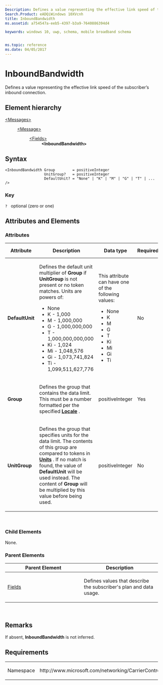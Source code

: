 ```yaml
---
Description: Defines a value representing the effective link speed of the subscriber’s inbound connection.
Search.Product: eADQiWindows 10XVcnh
title: InboundBandwidth
ms.assetid: a754547a-eeb5-4397-b3a9-7640886394d4

keywords: windows 10, uwp, schema, mobile broadband schema


ms.topic: reference
ms.date: 04/05/2017
---
```


# InboundBandwidth


Defines a value representing the effective link speed of the subscriber’s inbound connection.

## Element hierarchy

<dl>
<dt><a href="element-messages.md">&lt;Messages&gt;</a></dt>
<dd>
<dl>
<dt><a href="element-message.md">&lt;Message&gt;</a></dt>
<dd>
<dl>
<dt><a href="element-fields.md">&lt;Fields&gt;</a></dt>
<dd><b>&lt;InboundBandwidth&gt;</b></dd>
</dl>
</dd>
</dl>
</dd>
</dl>

## Syntax

``` syntax
<InboundBandwidth Group        = positiveInteger
                  UnitGroup?   = positiveInteger
                  DefaultUnit? = "None" | "K" | "M" | "G" | "T" | ... />
```

### Key

`?`   optional (zero or one)

## Attributes and Elements


### Attributes

<table>
<colgroup>
<col width="20%" />
<col width="20%" />
<col width="20%" />
<col width="20%" />
<col width="20%" />
</colgroup>
<thead>
<tr class="header">
<th>Attribute</th>
<th>Description</th>
<th>Data type</th>
<th>Required</th>
<th>Default value</th>
</tr>
</thead>
<tbody>
<tr class="odd">
<td><strong>DefaultUnit</strong></td>
<td><p>Defines the default unit multiplier of <strong>Group</strong> if <strong>UnitGroup</strong> is not present or no token matches. Units are powers of:</p>
<ul>
<li>None</li>
<li>K - 1,000</li>
<li>M - 1,000,000</li>
<li>G - 1,000,000,000</li>
<li>T - 1,000,000,000,000</li>
<li>Ki - 1,024</li>
<li>Mi - 1,048,576</li>
<li>Gi - 1,073,741,824</li>
<li>Ti - 1,099,511,627,776</li>
</ul></td>
<td><p>This attribute can have one of the following values:</p>
<ul>
<li>None</li>
<li>K</li>
<li>M</li>
<li>G</li>
<li>T</li>
<li>Ki</li>
<li>Mi</li>
<li>Gi</li>
<li>Ti</li>
</ul></td>
<td>No</td>
<td></td>
</tr>
<tr class="even">
<td><strong>Group</strong></td>
<td><p>Defines the group that contains the data limit. This must be a number formatted per the specified <a href="https://msdn.microsoft.com/library/windows/apps/hh868459"><strong>Locale</strong></a> .</p></td>
<td>positiveInteger</td>
<td>Yes</td>
<td></td>
</tr>
<tr class="odd">
<td><strong>UnitGroup</strong></td>
<td><p>Defines the group that specifies units for the data limit. The contents of this group are compared to tokens in <a href="https://msdn.microsoft.com/library/windows/apps/hh868476"><strong>Units</strong></a> . If no match is found, the value of <strong>DefaultUnit</strong> will be used instead. The content of <strong>Group</strong> will be multiplied by this value before being used.</p></td>
<td>positiveInteger</td>
<td>No</td>
<td></td>
</tr>
</tbody>
</table>

 

### Child Elements

None.

### Parent Elements

<table>
<colgroup>
<col width="50%" />
<col width="50%" />
</colgroup>
<thead>
<tr class="header">
<th>Parent Element</th>
<th>Description</th>
</tr>
</thead>
<tbody>
<tr class="odd">
<td><a href="element-fields.md">Fields</a> </td>
<td><p>Defines values that describe the subscriber's plan and data usage.</p></td>
</tr>
</tbody>
</table>

 

## Remarks

If absent, **InboundBandwidth** is not inferred.

## Requirements

<table>
<colgroup>
<col width="50%" />
<col width="50%" />
</colgroup>
<tbody>
<tr class="odd">
<td><p>Namespace</p></td>
<td><p>http://www.microsoft.com/networking/CarrierControl/WWAN/v1</p></td>
</tr>
</tbody>
</table>

 

 



